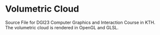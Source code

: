 # Volumetric Cloud
Source File for DGI23 Computer Graphics and Interaction Course in KTH. The volumetric cloud is rendered in OpenGL and GLSL. 
